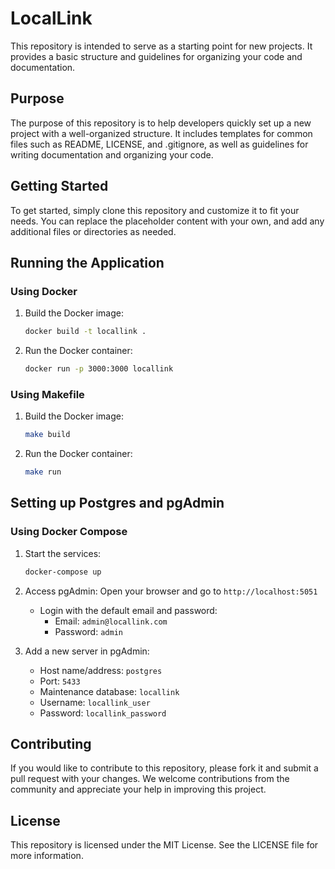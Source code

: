 # LocalLink

This repository is intended to serve as a starting point for new projects. It provides a basic structure and guidelines for organizing your code and documentation.

## Purpose

The purpose of this repository is to help developers quickly set up a new project with a well-organized structure. It includes templates for common files such as README, LICENSE, and .gitignore, as well as guidelines for writing documentation and organizing your code.

## Getting Started

To get started, simply clone this repository and customize it to fit your needs. You can replace the placeholder content with your own, and add any additional files or directories as needed.

## Running the Application

### Using Docker

1. Build the Docker image:
   ```sh
   docker build -t locallink .
   ```

2. Run the Docker container:
   ```sh
   docker run -p 3000:3000 locallink
   ```

### Using Makefile

1. Build the Docker image:
   ```sh
   make build
   ```

2. Run the Docker container:
   ```sh
   make run
   ```

## Setting up Postgres and pgAdmin

### Using Docker Compose

1. Start the services:
   ```sh
   docker-compose up
   ```

2. Access pgAdmin:
   Open your browser and go to `http://localhost:5051`
   - Login with the default email and password:
     - Email: `admin@locallink.com`
     - Password: `admin`

3. Add a new server in pgAdmin:
   - Host name/address: `postgres`
   - Port: `5433`
   - Maintenance database: `locallink`
   - Username: `locallink_user`
   - Password: `locallink_password`

## Contributing

If you would like to contribute to this repository, please fork it and submit a pull request with your changes. We welcome contributions from the community and appreciate your help in improving this project.

## License

This repository is licensed under the MIT License. See the LICENSE file for more information.
